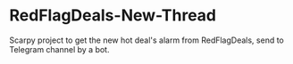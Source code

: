 # RedFlagDeals-New-Thread
Scarpy project to get the new hot deal's alarm from RedFlagDeals, send to Telegram channel by a bot.
